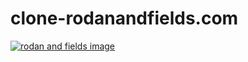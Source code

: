# clone-rodanandfields.com

<a href ="https://www.rodanandfields.com/en-us/" > <img src = "https://www.rodanandfields.com/en-us/medias/rf-logo.svg?context=bWFzdGVyfGltYWdlc3w3MzczfGltYWdlL3N2Zyt4bWx8aW1hZ2VzL2g2MC9oYWIvODgyMjE0NzE4NjcxOC5zdmd8YjNmMmU2YTg5MTM0NTMzM2Y2ODg2ZmRkZTJhNmY2OWZhYmYyYjk5NWQxODkxODFiYjVkY2MxY2NjOWRlMzA5OA" alt = "rodan and fields image" /></a>
